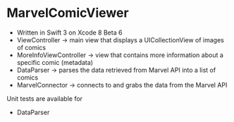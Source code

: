 # MarvelComicViewer

- Written in Swift 3 on Xcode 8 Beta 6
- ViewController -> main view that displays a UICollectionView of images of comics
- MoreInfoViewController -> view that contains more information about a specific comic (metadata)
- DataParser -> parses the data retrieved from Marvel API into a list of comics
- MarvelConnector -> connects to and grabs the data from the Marvel API

Unit tests are available for
- DataParser
